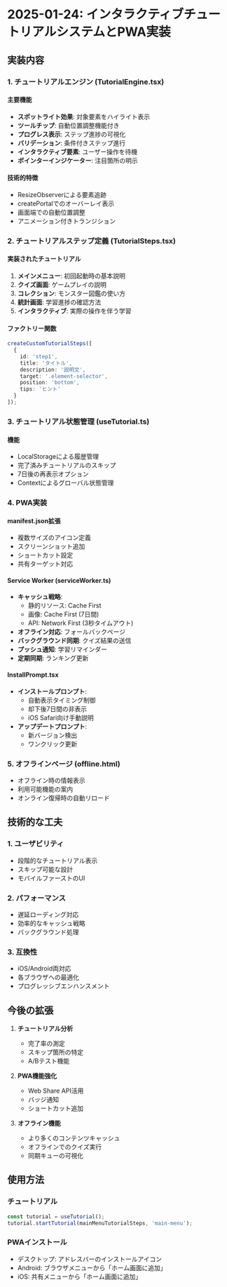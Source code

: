 # 2025-01-24: インタラクティブチュートリアルシステムとPWA実装

## 実装内容

### 1. チュートリアルエンジン (TutorialEngine.tsx)

#### 主要機能
- **スポットライト効果**: 対象要素をハイライト表示
- **ツールチップ**: 自動位置調整機能付き
- **プログレス表示**: ステップ進捗の可視化
- **バリデーション**: 条件付きステップ進行
- **インタラクティブ要素**: ユーザー操作を待機
- **ポインターインジケーター**: 注目箇所の明示

#### 技術的特徴
- ResizeObserverによる要素追跡
- createPortalでのオーバーレイ表示
- 画面端での自動位置調整
- アニメーション付きトランジション

### 2. チュートリアルステップ定義 (TutorialSteps.tsx)

#### 実装されたチュートリアル
1. **メインメニュー**: 初回起動時の基本説明
2. **クイズ画面**: ゲームプレイの説明
3. **コレクション**: モンスター図鑑の使い方
4. **統計画面**: 学習進捗の確認方法
5. **インタラクティブ**: 実際の操作を伴う学習

#### ファクトリー関数
```typescript
createCustomTutorialSteps([
  {
    id: 'step1',
    title: 'タイトル',
    description: '説明文',
    target: '.element-selector',
    position: 'bottom',
    tips: 'ヒント'
  }
]);
```

### 3. チュートリアル状態管理 (useTutorial.ts)

#### 機能
- LocalStorageによる履歴管理
- 完了済みチュートリアルのスキップ
- 7日後の再表示オプション
- Contextによるグローバル状態管理

### 4. PWA実装

#### manifest.json拡張
- 複数サイズのアイコン定義
- スクリーンショット追加
- ショートカット設定
- 共有ターゲット対応

#### Service Worker (serviceWorker.ts)
- **キャッシュ戦略**:
  - 静的リソース: Cache First
  - 画像: Cache First (7日間)
  - API: Network First (3秒タイムアウト)
- **オフライン対応**: フォールバックページ
- **バックグラウンド同期**: クイズ結果の送信
- **プッシュ通知**: 学習リマインダー
- **定期同期**: ランキング更新

#### InstallPrompt.tsx
- **インストールプロンプト**: 
  - 自動表示タイミング制御
  - 却下後7日間の非表示
  - iOS Safari向け手動説明
- **アップデートプロンプト**:
  - 新バージョン検出
  - ワンクリック更新

### 5. オフラインページ (offline.html)

- オフライン時の情報表示
- 利用可能機能の案内
- オンライン復帰時の自動リロード

## 技術的な工夫

### 1. ユーザビリティ
- 段階的なチュートリアル表示
- スキップ可能な設計
- モバイルファーストのUI

### 2. パフォーマンス
- 遅延ローディング対応
- 効率的なキャッシュ戦略
- バックグラウンド処理

### 3. 互換性
- iOS/Android両対応
- 各ブラウザへの最適化
- プログレッシブエンハンスメント

## 今後の拡張

1. **チュートリアル分析**
   - 完了率の測定
   - スキップ箇所の特定
   - A/Bテスト機能

2. **PWA機能強化**
   - Web Share API活用
   - バッジ通知
   - ショートカット追加

3. **オフライン機能**
   - より多くのコンテンツキャッシュ
   - オフラインでのクイズ実行
   - 同期キューの可視化

## 使用方法

### チュートリアル
```typescript
const tutorial = useTutorial();
tutorial.startTutorial(mainMenuTutorialSteps, 'main-menu');
```

### PWAインストール
- デスクトップ: アドレスバーのインストールアイコン
- Android: ブラウザメニューから「ホーム画面に追加」
- iOS: 共有メニューから「ホーム画面に追加」